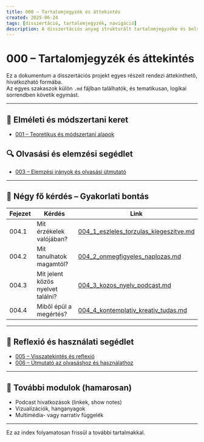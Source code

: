```yaml
---
title: 000 – Tartalomjegyzék és áttekintés
created: 2025-06-24
tags: [disszertáció, tartalomjegyzék, navigáció]
description: A disszertációs anyag strukturált tartalomjegyzéke és belső navigációs pontjai.
---
```

# 000 – Tartalomjegyzék és áttekintés

Ez a dokumentum a disszertációs projekt egyes részeit rendezi áttekinthető, hivatkozható formába.  
Az egyes szakaszok külön `.md` fájlban találhatók, és tematikusan, logikai sorrendben követik egymást.

---

## 📘 Elméleti és módszertani keret

- [001 – Teoretikus és módszertani alapok](001_teoretikus_modszertani.md)

## 🔍 Olvasási és elemzési segédlet

- [003 – Elemzési irányok és olvasási útmutató](003_elemzesi_segedlet.md)

---

## 🧭 Négy fő kérdés – Gyakorlati bontás

| Fejezet | Kérdés | Link |
|--------|--------|------|
| 004.1 | Mit érzékelek valójában? | [004_1_eszleles_torzulas_kiegeszitve.md](004_1_eszleles_torzulas_kiegeszitve.md) |
| 004.2 | Mit tanulhatok magamtól? | [004_2_onmegfigyeles_naplozas.md](004_2_onmegfigyeles_naplozas.md) |
| 004.3 | Mit jelent közös nyelvet találni? | [004_3_kozos_nyelv_podcast.md](004_3_kozos_nyelv_podcast.md) |
| 004.4 | Miből épül a megértés? | [004_4_kontemplativ_kreativ_tudas.md](004_4_kontemplativ_kreativ_tudas.md) |

---

## 🔁 Reflexió és használati segédlet

- [005 – Visszatekintés és reflexió](005_osszegzes_reflexio.md)
- [006 – Útmutató az olvasáshoz és használathoz](006_utmutato_olvasashoz.md)

---

## 🧩 További modulok (hamarosan)

- Podcast hivatkozások (linkek, show notes)
- Vizualizációk, hanganyagok
- Multimédia- vagy narratív függelék

---

Ez az index folyamatosan frissül a további tartalmakkal.
